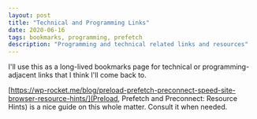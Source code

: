 ```yaml
---
layout: post
title: "Technical and Programming Links"
date: 2020-06-16
tags: bookmarks, programming, prefetch
description: "Programming and technical related links and resources"
---
```


I'll use this as a long-lived bookmarks page for technical or programming-adjacent links that I think I'll come back to.

[https://wp-rocket.me/blog/preload-prefetch-preconnect-speed-site-browser-resource-hints/](Preload, Prefetch and Preconnect: Resource Hints) is a nice guide on this whole matter. Consult it when needed.

